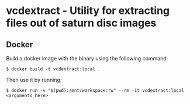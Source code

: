 # vcdextract - Utility for extracting files out of saturn disc images

## Docker

Build a docker image with the binary using the following command:

```shell
$ docker build -t vcdextract:local .
```

Then use it by running:
```shell
$ docker run -v "$(pwd):/mnt/workspace:rw" --rm -it vcdextract:local <arguments_here>
```
